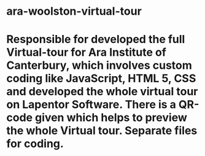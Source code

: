 # ara-woolston-virtual-tour

# Responsible for developed the full Virtual-tour for Ara Institute of Canterbury, which involves custom coding like JavaScript, HTML 5, CSS and developed the whole virtual tour on Lapentor Software. There is a QR-code given which helps to preview the whole Virtual tour. Separate files for coding.